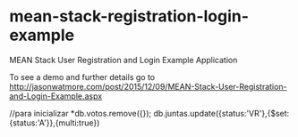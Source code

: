 # mean-stack-registration-login-example

MEAN Stack User Registration and Login Example Application

To see a demo and further details go to http://jasonwatmore.com/post/2015/12/09/MEAN-Stack-User-Registration-and-Login-Example.aspx

//para inicializar
*db.votos.remove({});
db.juntas.update({status:'VR'},{$set:{status:'A'}},{multi:true})